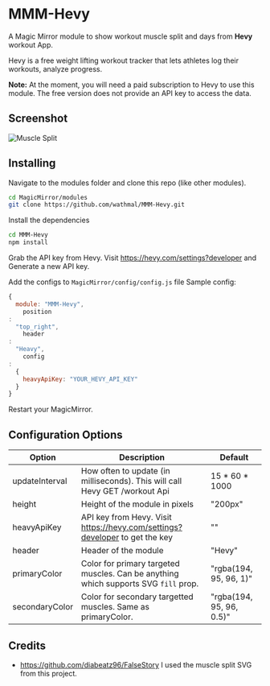 # MMM-Hevy

A Magic Mirror module to show workout muscle split and days from **Hevy** workout App.

Hevy is a free weight lifting workout tracker that lets athletes log their workouts, analyze progress.

**Note:** At the moment, you will need a paid subscription to Hevy to use this module. The free version does not provide an API key to access the data.

## Screenshot

![Muscle Split](https://raw.githubusercontent.com/wathmal/MMM-Hevy/main/docs/muscle_split.png)

## Installing

Navigate to the modules folder and clone this repo (like other modules).

```bash
cd MagicMirror/modules
git clone https://github.com/wathmal/MMM-Hevy.git
```

Install the dependencies

```bash
cd MMM-Hevy
npm install
```

Grab the API key from Hevy. Visit https://hevy.com/settings?developer and Generate a new API key.

Add the configs to `MagicMirror/config/config.js` file
Sample config:

```js
{
  module: "MMM-Hevy",
    position
:
  "top_right",
    header
:
  "Heavy",
    config
:
  {
    heavyApiKey: "YOUR_HEVY_API_KEY"
  }
}
```

Restart your MagicMirror.

## Configuration Options

[//]: # (		updateInterval: 60 * 1000, // every 30 minutes)

[//]: # (		height: "200px",)

[//]: # (		heavyApiKey: "",)

[//]: # (		header: "Hevy",)

[//]: # (		primaryColor: "rgba&#40;194, 95, 96, 1&#41;",)

[//]: # (		secondaryColor: "rgba&#40;194, 95, 96, 0.5&#41;")

| Option         | Description                                                                         | Default                  |
|----------------|-------------------------------------------------------------------------------------|--------------------------|
| updateInterval | How often to update (in milliseconds). This will call Hevy GET /workout Api         | 15 * 60 * 1000           |
| height         | Height of the module in pixels                                                      | "200px"                  |
| heavyApiKey    | API key from Hevy. Visit https://hevy.com/settings?developer to get the key         | ""                       |
| header         | Header of the module                                                                | "Hevy"                   |
| primaryColor   | Color for primary targeted muscles. Can be anything which supports SVG `fill` prop. | "rgba(194, 95, 96, 1)"   |
| secondaryColor | Color for secondary targetted muscles. Same as primaryColor.                        | "rgba(194, 95, 96, 0.5)" |

## Credits

- https://github.com/diabeatz96/FalseStory I used the muscle split SVG from this project.


